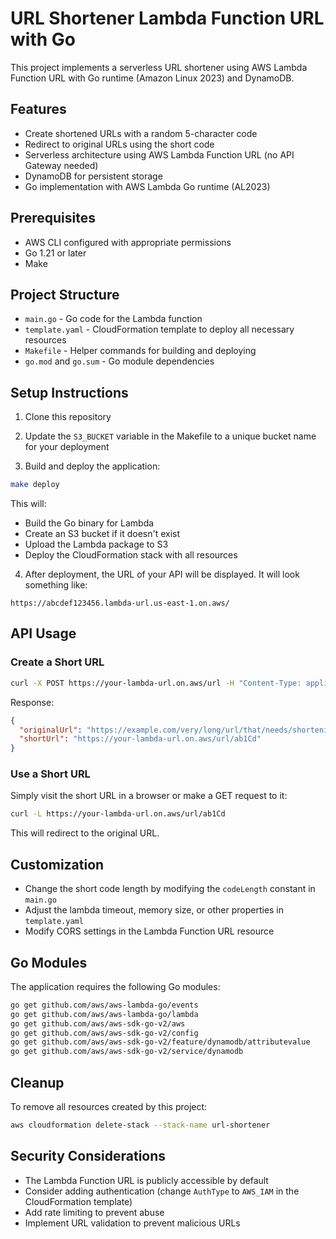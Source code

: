 # URL Shortener Lambda Function URL with Go

This project implements a serverless URL shortener using AWS Lambda Function URL with Go runtime (Amazon Linux 2023) and DynamoDB.

## Features

- Create shortened URLs with a random 5-character code
- Redirect to original URLs using the short code
- Serverless architecture using AWS Lambda Function URL (no API Gateway needed)
- DynamoDB for persistent storage
- Go implementation with AWS Lambda Go runtime (AL2023)

## Prerequisites

- AWS CLI configured with appropriate permissions
- Go 1.21 or later
- Make

## Project Structure

- `main.go` - Go code for the Lambda function
- `template.yaml` - CloudFormation template to deploy all necessary resources
- `Makefile` - Helper commands for building and deploying
- `go.mod` and `go.sum` - Go module dependencies

## Setup Instructions

1. Clone this repository

2. Update the `S3_BUCKET` variable in the Makefile to a unique bucket name for your deployment

3. Build and deploy the application:

```bash
make deploy
```

This will:
- Build the Go binary for Lambda
- Create an S3 bucket if it doesn't exist
- Upload the Lambda package to S3
- Deploy the CloudFormation stack with all resources

4. After deployment, the URL of your API will be displayed. It will look something like:
```
https://abcdef123456.lambda-url.us-east-1.on.aws/
```

## API Usage

### Create a Short URL

```bash
curl -X POST https://your-lambda-url.on.aws/url -H "Content-Type: application/json" -d '{"url":"https://example.com/very/long/url/that/needs/shortening"}'
```

Response:
```json
{
  "originalUrl": "https://example.com/very/long/url/that/needs/shortening",
  "shortUrl": "https://your-lambda-url.on.aws/url/ab1Cd"
}
```

### Use a Short URL

Simply visit the short URL in a browser or make a GET request to it:

```bash
curl -L https://your-lambda-url.on.aws/url/ab1Cd
```

This will redirect to the original URL.

## Customization

- Change the short code length by modifying the `codeLength` constant in `main.go`
- Adjust the lambda timeout, memory size, or other properties in `template.yaml`
- Modify CORS settings in the Lambda Function URL resource

## Go Modules

The application requires the following Go modules:

```bash
go get github.com/aws/aws-lambda-go/events
go get github.com/aws/aws-lambda-go/lambda
go get github.com/aws/aws-sdk-go-v2/aws
go get github.com/aws/aws-sdk-go-v2/config
go get github.com/aws/aws-sdk-go-v2/feature/dynamodb/attributevalue
go get github.com/aws/aws-sdk-go-v2/service/dynamodb
```

## Cleanup

To remove all resources created by this project:

```bash
aws cloudformation delete-stack --stack-name url-shortener
```

## Security Considerations

- The Lambda Function URL is publicly accessible by default
- Consider adding authentication (change `AuthType` to `AWS_IAM` in the CloudFormation template)
- Add rate limiting to prevent abuse
- Implement URL validation to prevent malicious URLs